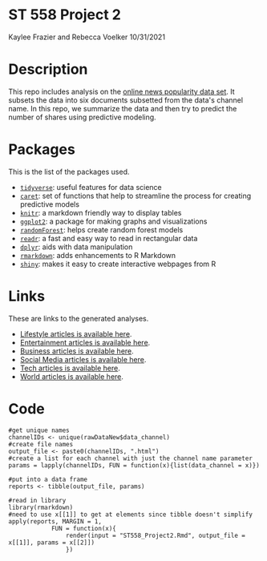 ST 558 Project 2
================
Kaylee Frazier and Rebecca Voelker
10/31/2021

# Description

This repo includes analysis on the [online news popularity data set](https://archive.ics.uci.edu/ml/datasets/Online+News+Popularity). It subsets the data into six documents subsetted from the data's channel name. In this repo, we summarize the data and then try to predict the number of shares using predictive modeling. 

# Packages

This is the list of the packages used.
- [`tidyverse`](https://www.tidyverse.org/): useful features for data
    science
- [`caret`](https://cran.r-project.org/web/packages/caret/vignettes/caret.html): set of functions that help to streamline the process for creating predictive models
- [`knitr`](https://cran.r-project.org/web/packages/knitr/index.html): a markdown friendly way to display tables
- [`ggplot2`](https://ggplot2.tidyverse.org/): a package for making graphs and visualizations
- [`randomForest`](https://www.rdocumentation.org/packages/randomForest/versions/4.6-14/topics/randomForest): helps create random forest models
- [`readr`](https://readr.tidyverse.org/): a fast and easy way to read in rectangular data
- [`dplyr`](https://dplyr.tidyverse.org/): aids with data manipulation
- [`rmarkdown`](https://www.rdocumentation.org/packages/rmarkdown/versions/1.7): adds enhancements to R Markdown
- [`shiny`](https://shiny.rstudio.com/): makes it easy to create interactive webpages from R
    
# Links 

These are links to the generated analyses.
- [Lifestyle articles is available here](Lifestyle.html).
- [Entertainment articles is available here](Entertainment.html).
- [Business articles is available here](Business.html).
- [Social Media articles is available here](Social-Media.html).
- [Tech articles is available here](Tech.html).
- [World articles is available here](World.html).

# Code

```{r}
#get unique names
channelIDs <- unique(rawDataNew$data_channel)
#create file names
output_file <- paste0(channelIDs, ".html")
#create a list for each channel with just the channel name parameter
params = lapply(channelIDs, FUN = function(x){list(data_channel = x)})

#put into a data frame
reports <- tibble(output_file, params)
```

```{r}
#read in library
library(rmarkdown)
#need to use x[[1]] to get at elements since tibble doesn't simplify
apply(reports, MARGIN = 1, 
            FUN = function(x){
                render(input = "ST558_Project2.Rmd", output_file = x[[1]], params = x[[2]])
                })
```

